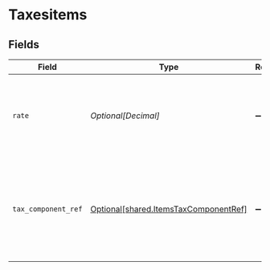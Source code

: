 # Taxesitems


## Fields

| Field                                                                                           | Type                                                                                            | Required                                                                                        | Description                                                                                     |
| ----------------------------------------------------------------------------------------------- | ----------------------------------------------------------------------------------------------- | ----------------------------------------------------------------------------------------------- | ----------------------------------------------------------------------------------------------- |
| `rate`                                                                                          | *Optional[Decimal]*                                                                             | :heavy_minus_sign:                                                                              | Tax amount on order line sale as available from source commerce platform.                       |
| `tax_component_ref`                                                                             | [Optional[shared.ItemsTaxComponentRef]](undefined/models/shared/itemstaxcomponentref.md)        | :heavy_minus_sign:                                                                              | Taxes rates reference object depending on the rates being available on source commerce package. |